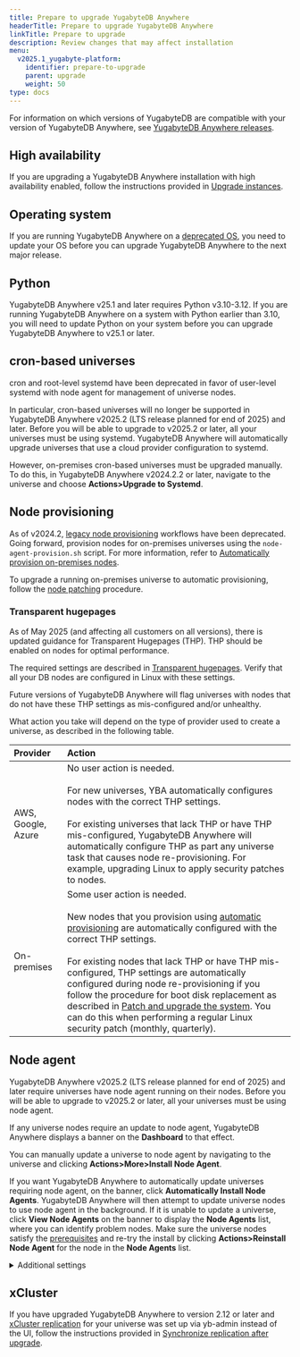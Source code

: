 ```yaml
---
title: Prepare to upgrade YugabyteDB Anywhere
headerTitle: Prepare to upgrade YugabyteDB Anywhere
linkTitle: Prepare to upgrade
description: Review changes that may affect installation
menu:
  v2025.1_yugabyte-platform:
    identifier: prepare-to-upgrade
    parent: upgrade
    weight: 50
type: docs
---
```


For information on which versions of YugabyteDB are compatible with your version of YugabyteDB Anywhere, see [YugabyteDB Anywhere releases](/preview/releases/yba-releases/).

## High availability

If you are upgrading a YugabyteDB Anywhere installation with high availability enabled, follow the instructions provided in [Upgrade instances](../../administer-yugabyte-platform/high-availability/#upgrade-instances).

## Operating system

If you are running YugabyteDB Anywhere on a [deprecated OS](../../../reference/configuration/operating-systems/), you need to update your OS before you can upgrade YugabyteDB Anywhere to the next major release.

## Python

YugabyteDB Anywhere v25.1 and later requires Python v3.10-3.12. If you are running YugabyteDB Anywhere on a system with Python earlier than 3.10, you will need to update Python on your system before you can upgrade YugabyteDB Anywhere to v25.1 or later.

## cron-based universes

cron and root-level systemd have been deprecated in favor of user-level systemd with node agent for management of universe nodes.

In particular, cron-based universes will no longer be supported in YugabyteDB Anywhere v2025.2 (LTS release planned for end of 2025) and later. Before you will be able to upgrade to v2025.2 or later, all your universes must be using systemd. YugabyteDB Anywhere will automatically upgrade universes that use a cloud provider configuration to systemd.

However, on-premises cron-based universes must be upgraded manually. To do this, in YugabyteDB Anywhere v2024.2.2 or later, navigate to the universe and choose **Actions>Upgrade to Systemd**.

## Node provisioning

As of v2024.2, [legacy node provisioning](../../prepare/server-nodes-software/software-on-prem-legacy/) workflows have been deprecated. Going forward, provision nodes for on-premises universes using the `node-agent-provision.sh` script. For more information, refer to [Automatically provision on-premises nodes](../../prepare/server-nodes-software/software-on-prem/).

To upgrade a running on-premises universe to automatic provisioning, follow the [node patching](../../manage-deployments/upgrade-nodes/) procedure.

### Transparent hugepages

As of May 2025 (and affecting all customers on all versions), there is updated guidance for Transparent Hugepages (THP). THP should be enabled on nodes for optimal performance.

The required settings are described in [Transparent hugepages](../../prepare/server-nodes-software/#transparent-hugepages). Verify that all your DB nodes are configured in Linux with these settings.

Future versions of YugabyteDB Anywhere will flag universes with nodes that do not have these THP settings as mis-configured and/or unhealthy.

What action you take will depend on the type of provider used to create a universe, as described in the following table.

| Provider | Action |
| :--- | :--- |
| AWS, Google, Azure | No user action is needed.<br><br>For new universes, YBA automatically configures nodes with the correct THP settings.<br><br>For existing universes that lack THP or have THP mis-configured, YugabyteDB Anywhere will automatically configure THP as part any universe task that causes node re-provisioning. For example, upgrading Linux to apply security patches to nodes. |
| On-premises | Some user action is needed.<br><br>New nodes that you provision using [automatic provisioning](../../prepare/server-nodes-software/software-on-prem/) are automatically configured with the correct THP settings.<br><br>For existing nodes that lack THP or have THP mis-configured, THP settings are automatically configured during node re-provisioning if you follow the procedure for boot disk replacement as described in [Patch and upgrade the system](../../manage-deployments/upgrade-nodes/). You can do this when performing a regular Linux security patch (monthly, quarterly). |

## Node agent

YugabyteDB Anywhere v2025.2 (LTS release planned for end of 2025) and later require universes have node agent running on their nodes. Before you will be able to upgrade to v2025.2 or later, all your universes must be using node agent.

If any universe nodes require an update to node agent, YugabyteDB Anywhere displays a banner on the **Dashboard** to that effect.

You can manually update a universe to node agent by navigating to the universe and clicking **Actions>More>Install Node Agent**.

If you want YugabyteDB Anywhere to automatically update universes requiring node agent, on the banner, click **Automatically Install Node Agents**. YugabyteDB Anywhere will then attempt to update universe nodes to use node agent in the background. If it is unable to update a universe, click **View Node Agents** on the banner to display the **Node Agents** list, where you can identify problem nodes. Make sure the universe nodes satisfy the [prerequisites](../../prepare/server-nodes-software/) and re-try the install by clicking **Actions>Reinstall Node Agent** for the node in the **Node Agents** list.

<details> <summary>Additional settings</summary>

You can configure automatic node agent installation using the following [Runtime Configuration options](../../administer-yugabyte-platform/manage-runtime-config/).

- `yb.node_agent.enabler.run_installer`: Turn automatic node agent installation on or off. Global parameter.
- `yb.node_agent.enabler.reinstall_cooldown`: If installation fails on a node, YugabyteDB Anywhere tries again after this period expires (default is 24 hours).
- `yb.node_agent.client.enabled`: Set to false for a provider to prevent automatic installation. Provider parameter.

Note that only a Super Admin user can modify Global configuration settings.

</details>

## xCluster

If you have upgraded YugabyteDB Anywhere to version 2.12 or later and [xCluster replication](../../../explore/going-beyond-sql/asynchronous-replication-ysql/) for your universe was set up via yb-admin instead of the UI, follow the instructions provided in [Synchronize replication after upgrade](../upgrade-yp-xcluster-ybadmin/).
